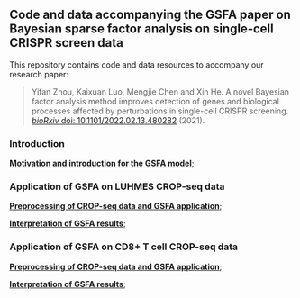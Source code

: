 ## Code and data accompanying the GSFA paper on Bayesian sparse factor analysis on single-cell CRISPR screen data

This repository contains code and data resources to accompany our
research paper:

> Yifan Zhou, Kaixuan Luo, Mengjie Chen and Xin He. 
> A novel Bayesian factor analysis method improves detection of genes and 
> biological processes affected by perturbations in single-cell CRISPR screening. 
> [*bioRxiv* doi: 10.1101/2022.02.13.480282](https://www.biorxiv.org/content/10.1101/2022.02.13.480282v1) (2021).

### Introduction

[**Motivation and introduction for the GSFA model**](https://gradonion.github.io/GSFA_paper/index.html);

### Application of GSFA on LUHMES CROP-seq data

[**Preprocessing of CROP-seq data and GSFA application**](https://gradonion.github.io/GSFA_paper/preprocess_and_gsfa_LUHMES.html);

[**Interpretation of GSFA results**](https://gradonion.github.io/GSFA_paper/gsfa_result_interpret_LUHMES.html);

### Application of GSFA on CD8+ T cell CROP-seq data

[**Preprocessing of CROP-seq data and GSFA application**](https://gradonion.github.io/GSFA_paper/preprocess_and_gsfa_TCells.html);

[**Interpretation of GSFA results**](https://gradonion.github.io/GSFA_paper/gsfa_result_interpret_TCells.html);
